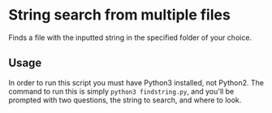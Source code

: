 
# String search from multiple files
Finds a file with the inputted string in the specified folder of your choice.

## Usage
In order to run this script you must have Python3 installed, not Python2. The command to run this is simply `python3 findstring.py`, and you'll be prompted with two questions, the string to search, and where to look.

